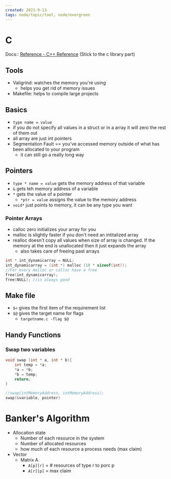 ```yaml
---
created: 2021-9-13
tags: node/topic/tool, node/evergreen
---
```


# C

Docs:: [Reference - C++ Reference](http://cplusplus.com/reference/) (Stick to the c library part)

## Tools

- Valigrind: watches the memory you're using
	- helps you get rid of memory issues
- Makefile: helps to compile large projects

## Basics

- `type name = value`
- if you do not specify all values in a struct or in a array it will zero the rest of them out
- all array are just int pointers
- Segmentation Fault == you've accessed memory outside of what has been allocated to your program
	- it can still go a really long way

## Pointers

- `type * name = value` gets the memory address of that variable
- `&` gets teh memory address of a variable
- `*` gets the value of a pointer
	- `*ptr = value` assigns the value to the memory address
- `void*` just points to memory, it can be any type you want

### Pointer Arrays

- calloc zero initializes your array for you
- malloc is slightly faster if you don't need an intitalized array
- realloc doesn't copy all values when size of array is changed. If the memory at the end is unallocated then it just expands the array
	- also takes care of freeing past arrays
```c
int * int_dynamicarray = NULL;
int_dynamicarray = (int *) malloc (10 * sizeof(int));
//For every malloc or calloc have a free
free(int_dynamicarray);
free(NULL); //is always good

```

## Make file

- `$<` gives the first item of the  requirement list
- `$@` gives the target name for flags
	- `targetname.c -flag $@`

## Handy Functions

### Swap two variables

```c
void swap (int * a, int * b){
	int temp = *a;
	*a = *b;
	*b = temp;
	return;
}

//swap(intMemoryAddress, intMemoryAddress);
swap(&variable, pointer)
```

# Banker's Algorithm

- Allocation state
	- Number of each resource in the system
	- Number of allocated resources
	- how much of each resource a process needs (max claim)
- Vector
	- Matrix A
		- `A[p][r]` = # resources of type r to porc p
		- `A[r][p]` = max claim
